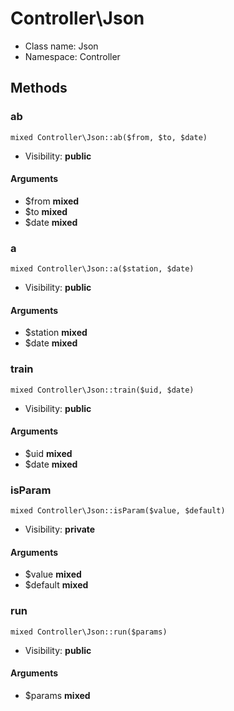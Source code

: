 Controller\Json
===============






* Class name: Json
* Namespace: Controller







Methods
-------


### ab

    mixed Controller\Json::ab($from, $to, $date)





* Visibility: **public**


#### Arguments
* $from **mixed**
* $to **mixed**
* $date **mixed**



### a

    mixed Controller\Json::a($station, $date)





* Visibility: **public**


#### Arguments
* $station **mixed**
* $date **mixed**



### train

    mixed Controller\Json::train($uid, $date)





* Visibility: **public**


#### Arguments
* $uid **mixed**
* $date **mixed**



### isParam

    mixed Controller\Json::isParam($value, $default)





* Visibility: **private**


#### Arguments
* $value **mixed**
* $default **mixed**



### run

    mixed Controller\Json::run($params)





* Visibility: **public**


#### Arguments
* $params **mixed**


